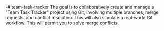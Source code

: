 -# team-task-tracker
The goal is to collaboratively create and manage a "Team Task Tracker" project using Git, involving multiple branches, merge requests, and conflict resolution. This will also simulate a real-world Git workflow.
This will permit you to solve merge conflicts.
